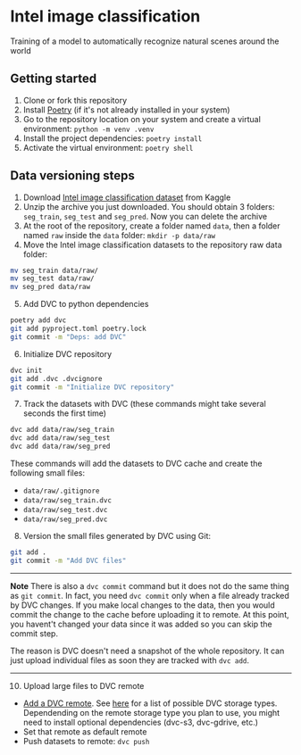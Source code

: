 # Intel image classification

Training of a model to automatically recognize natural scenes around the world

## Getting started

1. Clone or fork this repository
2. Install [Poetry](https://python-poetry.org/docs/) (if it's not already installed in your system)
3. Go to the repository location on your system and create a virtual environment: `python -m venv .venv`
4. Install the project dependencies: `poetry install`
5. Activate the virtual environment: `poetry shell`

## Data versioning steps

1. Download [Intel image classification dataset](https://www.kaggle.com/datasets/puneet6060/intel-image-classification/data) from Kaggle
2. Unzip the archive you just downloaded. You should obtain 3 folders: `seg_train`, `seg_test` and `seg_pred`. Now you can delete the archive
3. At the root of the repository, create a folder named `data`, then a folder named `raw` inside the `data` folder: `mkdir -p data/raw`
4. Move the Intel image classification datasets to the repository raw data folder:

```bash
mv seg_train data/raw/
mv seg_test data/raw/
mv seg_pred data/raw
```

5. Add DVC to python dependencies

```bash
poetry add dvc
git add pyproject.toml poetry.lock
git commit -m "Deps: add DVC"
```

6. Initialize DVC repository

```bash
dvc init
git add .dvc .dvcignore
git commit -m "Initialize DVC repository"
```

7. Track the datasets with DVC (these commands might take several seconds the first time)

```bash
dvc add data/raw/seg_train
dvc add data/raw/seg_test
dvc add data/raw/seg_pred
```

These commands will add the datasets to DVC cache and create the following small files:

- `data/raw/.gitignore`
- `data/raw/seg_train.dvc`
- `data/raw/seg_test.dvc`
- `data/raw/seg_pred.dvc`

8. Version the small files generated by DVC using Git:

```bash
git add .
git commit -m "Add DVC files"
```

---

**Note**
There is also a `dvc commit` command but it does not do the same thing as `git commit`. In fact, you need `dvc commit` only when a file already tracked by DVC changes. If you make local changes to the data, then you would commit the change to the cache before uploading it to remote. At this point, you havent't changed your data since it was added so you can skip the commit step.

The reason is DVC doesn't need a snapshot of the whole repository. It can just upload individual files as soon they are tracked with `dvc add`.

---

10. Upload large files to DVC remote

- [Add a DVC remote](https://dvc.org/doc/command-reference/remote/add). See [here](https://dvc.org/doc/user-guide/data-management/remote-storage#supported-storage-types) for a list of possible DVC storage types. Dependending on the remote storage type you plan to use, you might need to install optional dependencies (dvc-s3, dvc-gdrive, etc.)
- Set that remote as default remote
- Push datasets to remote: `dvc push`
